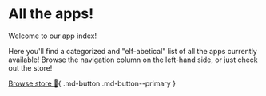 # All the apps!

Welcome to our app index!

Here you'll find a categorized and "elf-abetical" list of all the apps currently available! Browse the navigation column on the left-hand side, or just check out the store!

[Browse store :shopping_cart:](https://store.elfhosted.com/){ .md-button .md-button--primary }